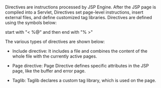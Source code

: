Directives are instructions processed by JSP Engine. After the JSP page
is compiled into a Servlet, Directives set page-level instructions,
insert external files, and define customized tag libraries. Directives
are defined using the symbols below:

start with \"\< %@\" and then end with \"% \>\"

The various types of directives are shown below:

-   Include directive: It includes a file and combines the content of
the whole file with the currently active pages.

-   Page directive: Page Directive defines specific attributes in the
JSP page, like the buffer and error page.

-   Taglib: Taglib declares a custom tag library, which is used on the
page.